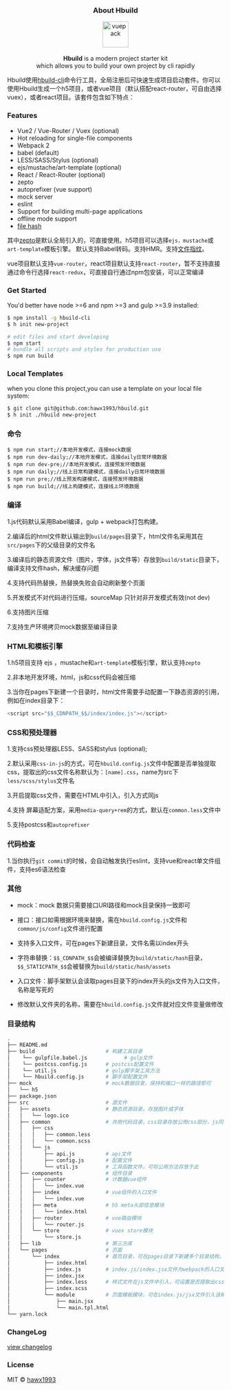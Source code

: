
### <p align='center'>About Hbuild</p>

<p align="center">
  <img src="http://chuantu.biz/t5/92/1495463272x1822614086.png" alt="vuepack" width="60">
  <br><br><strong>Hbuild</strong> is a modern project starter kit<br>which  allows you to build your own project by cli rapidly
</p>



Hbuild使用[hbuild-cli](https://github.com/hawx1993/hbuild-cli)命令行工具，全局注册后可快速生成项目启动套件。你可以使用Hbuild生成一个h5项目，或者vue项目（默认搭配react-router，可自由选择vuex），或者react项目。该套件包含如下特点：


### Features

- Vue2 / Vue-Router / Vuex (optional)
- Hot reloading for single-file components
- Webpack 2
- babel (default)
- LESS/SASS/Stylus (optional)
- ejs/mustache/art-template (optional)
- React / React-Router (optional)
- zepto
- autoprefixer (vue support)
- mock server
- eslint
- Support for building multi-page applications
- offline mode support
- [file hash](https://github.com/hawx1993/hbuild/blob/master/docs/filehash.md)

其中[zepto](https://github.com/hawx1993/hbuild/blob/master/docs/zepto.md)是默认全局引入的，可直接使用。h5项目可以选择`ejs，mustache`或`art-template`模板引擎。 默认支持Babel转码。支持HMR。支持[文件指纹](https://github.com/hawx1993/hbuild/blob/master/docs/filehash.md)。

vue项目默认支持`vue-router`，react项目默认支持`react-router`，暂不支持直接通过命令行选择`react-redux`，可直接自行通过npm包安装，可以正常编译


### Get Started


You'd better have node >=6 and npm >=3 and gulp >=3.9 installed:

```bash
$ npm install -g hbuild-cli
$ h init new-project

# edit files and start developing
$ npm start
# bundle all scripts and styles for production use
$ npm run build
```


### Local Templates

when you clone this project,you can  use a template on your local file system:

```bash
$ git clone git@github.com:hawx1993/hbuild.git
$ h init ./hbuild new-project
```
### 命令

```
$ npm run start;//本地开发模式，连接mock数据
$ npm run dev-daily;//本地开发模式，连接daily日常环境数据
$ npm run dev-pre;//本地开发模式，连接预发环境数据
$ npm run daily;//线上日常构建模式，连接daily日常环境数据
$ npm run pre;//线上预发构建模式，连接预发环境数据
$ npm run build;//线上构建模式，连接线上环境数据
```

### 编译

1.js代码默认采用Babel编译，gulp + webpack打包构建。

2.编译后的html文件默认输出到`build/pages`目录下，html文件名采用其在`src/pages`下的父级目录的文件名

3.编译后的静态资源文件（图片，字体，js文件等）存放到`build/static`目录下，编译支持文件hash，解决缓存问题

4.支持代码热替换，热替换失败会自动刷新整个页面

5.开发模式不对代码进行压缩，sourceMap 只针对非开发模式有效(not dev)

6.支持图片压缩

7.支持生产环境拷贝mock数据至编译目录

### HTML和模板引擎

1.h5项目支持 ejs ，mustache和`art-template`模板引擎，默认支持`zepto`

2.非本地开发环境，html，js和css代码会被压缩

3.当你在pages下新建一个目录时，html文件需要手动配置一下静态资源的引用，例如在index目录下：

```javascript
<script src="$$_CDNPATH_$$/index/index.js"></script>
```

### CSS和预处理器

1.支持css预处理器LESS、SASS和stylus (optional);

2.默认采用`css-in-js`的方式，可在`hbuild.config.js`文件中配置是否单独提取css，提取出的css文件名称默认为：`[name].css`，name为src下`less/scss/stylus`文件名

3.开启提取css文件，需要在HTML中引入，引入方式同js

4.支持 屏幕适配方案，采用`media-query+rem`的方式，默认在`common.less`文件中

5.支持postcss和`autoprefixer`


### 代码检查

1.当你执行`git commit`的时候，会自动触发执行eslint，支持vue和react单文件组件，支持es6语法检查

### 其他

- mock：mock 数据只需要接口URI路径和mock目录保持一致即可

- 接口：接口如需根据环境来替换，需在`hbuild.config.js`文件和`common/js/config`文件进行配置

- 支持多入口文件，可在pages下新建目录，文件名需以index开头

- 字符串替换：`$$_CDNPATH_$$`会被编译替换为`build/static/hash`目录，`$$_STATICPATH_$$`会被替换为`build/static/hash/assets`

- 入口文件：脚手架默认会读取pages目录下的index开头的js文件为入口文件，名称是写死的

- 修改默认文件夹的名称，需要在`hbuild.config.js`文件就对应文件变量做修改


### 目录结构

```bash
.
├── README.md
├── build                       # 构建工具目录
│    └── gulpfile.babel.js            # gulp文件
│    └── postcss.config.js      # postcss配置文件
│    └── util.js                # gulp脚手架工具方法
│    └── hbuild.config.js       # 脚手架配置文件
├── mock                        # mock数据目录，保持和接口一样的路径即可
│   └── h5
├── package.json    
├── src                         # 源文件
│   ├── assets                  # 静态资源目录，存放图片或字体
│   │   └── logo.ico
│   ├── common                  # 共用代码目录，css目录存放公用css部分，js同理
│   │   ├── css
│   │   │   ├── common.less
│   │   │   └── common.scss
│   │   └── js
│   │       ├── api.js          # api文件
│   │       ├── config.js       # 配置文件
│   │       └── util.js         # 工具函数文件，可将公用方法存放于此
│   ├── components              # 组件目录
│   │   ├── counter             # 计数器vue组件
│   │   │   └── index.vue
│   │   ├── index               # vue组件的入口文件
│   │   │   └── index.vue
│   │   ├── meta                # h5 meta头部信息模块
│   │   │   └── index.html
│   │   ├── router              # vue路由模块
│   │   │   └── router.js
│   │   └── store               # vuex store模块
│   │       └── store.js
│   ├── lib                     # 第三方库
│   └── pages                   # 页面    
│       └── index               # 首页目录，可在pages目录下新建多个目录结构，作为多入口文件
│           ├── index.html
│           ├── index.js        # index.js/index.jsx文件为webpack的入口文件
│           ├── index.jsx
│           ├── index.less      # 样式文件在js文件中引入，可设置是否提取出css文件     
│           ├── index.scss
│           └── module          # 页面模板模块，可在index.js/jsx文件引入该模块文件
│               ├── main.jsx
│               └── main.tpl.html
└── yarn.lock
```


### ChangeLog

[view changelog](https://github.com/hawx1993/hbuild/blob/master/docs/ChangeLog.md)

### License

MIT © [hawx1993](https://github.com/hawx1993)
